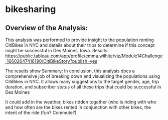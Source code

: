 # bikesharing

## Overview of the Analysis:

This analysis was performed to provide insight to the population renting CitiBikes in NYC and details about their trips to determine if this concept might be successful in Des Moines, Iowa. 
Results:
https://public.tableau.com/app/profile/emma.wilhite/viz/Module14Challenge_16602647416190/CitiBikeStory?publish=yes

The results show 
Summary:
In conclusion, this analysis does a comprehensive job of breaking down and visualizing the populations using CitiBikes in NYC. It allows many suggestions to the target gender, age, trip duration, and subscriber status of all these trips that could be successful in Des Moines 

It could add in the weather, bikes ridden together (who is riding with who and how often are the bikes rented in conjunction with other bikes, the intent of the ride (fun? Commute?)
